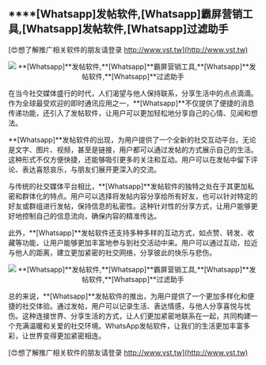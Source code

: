 ## ****[Whatsapp]**发帖软件,**[Whatsapp]**霸屏营销工具,**[Whatsapp]**发帖软件,**[Whatsapp]**过滤助手**

[😍想了解推广相关软件的朋友请登录 http://www.vst.tw](http://www.vst.tw)

 <center><img src="https://vst.tw/MP4/tuiguang/png/6.png" alt="**[Whatsapp]**发帖软件,**[Whatsapp]**霸屏营销工具,**[Whatsapp]**发帖软件,**[Whatsapp]**过滤助手"></center>

在当今社交媒体盛行的时代，人们渴望与他人保持联系，分享生活中的点点滴滴。作为全球最受欢迎的即时通讯应用之一，**[Whatsapp]**不仅提供了便捷的消息传递功能，还引入了发帖软件，让用户可以更加轻松地分享自己的心情、见闻和想法。

**[Whatsapp]**发帖软件的出现，为用户提供了一个全新的社交互动平台。无论是文字、图片、视频，甚至是链接，用户都可以通过发帖的方式展示自己的生活。这种形式不仅方便快捷，还能够吸引更多的关注和互动。用户可以在发帖中留下评论、表达喜怒哀乐，与朋友们展开更深入的交流。

与传统的社交媒体平台相比，**[Whatsapp]**发帖软件的独特之处在于其更加私密和群体化的特点。用户可以选择将发帖内容分享给所有好友，也可以针对特定的好友或群组进行发帖，保持信息的私密性。这种针对性的分享方式，让用户能够更好地控制自己的信息流向，确保内容的精准传达。

此外，**[Whatsapp]**发帖软件还支持多种多样的互动方式，如点赞、转发、收藏等功能，让用户能够更加丰富地参与到社交活动中来。用户可以通过互动，拉近与他人的距离，建立更加紧密的社交网络，分享彼此的快乐与悲伤。

 <center><img src="https://vst.tw/MP4/tuiguang/png/1.png" alt="**[Whatsapp]**发帖软件,**[Whatsapp]**霸屏营销工具,**[Whatsapp]**发帖软件,**[Whatsapp]**过滤助手"></center>

总的来说，**[Whatsapp]**发帖软件的推出，为用户提供了一个更加多样化和便捷的社交体验。通过发帖，用户可以记录生活、表达情感，与他人分享喜悦与忧伤。这种连接世界、分享生活的方式，让人们更加紧密地联系在一起，共同构建一个充满温暖和关爱的社交环境。WhatsApp发帖软件，让我们的生活更加丰富多彩，让世界变得更加紧密相连。

[😍想了解推广相关软件的朋友请登录 http://www.vst.tw](http://www.vst.tw)



